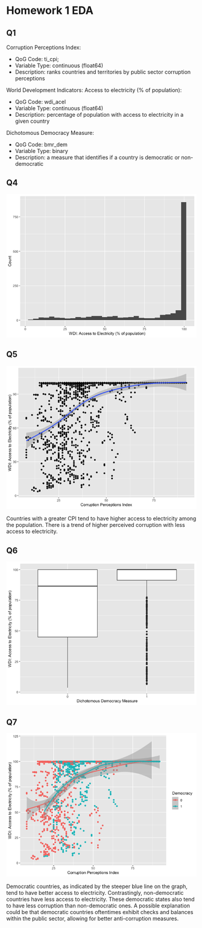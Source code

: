 # Homework 1 EDA
## Q1
Corruption Perceptions Index: 
- QoG Code: ti_cpi;
- Variable Type: continuous (float64)
- Description: ranks countries and territories by public sector corruption perceptions

World Development Indicators: Access to electricity (% of population):
- QoG Code: wdi_acel
- Variable Type: continuous (float64)
- Description: percentage of population with access to electricity in a given country

Dichotomous Democracy Measure: 
- QoG Code: bmr_dem
- Variable Type: binary
- Description: a measure that identifies if a country is democratic or non-democratic

## Q4 
![q4](https://github.com/shc-uga/da-hw1/blob/main/img/q4.png)

## Q5
![q5](https://github.com/shc-uga/da-hw1/blob/main/img/q5.png)

Countries with a greater CPI tend to have higher access to electricity among the population. There is a trend of higher perceived corruption with less access to electricity.

## Q6
![q6](https://github.com/shc-uga/da-hw1/blob/main/img/q6.png)

## Q7
![q7](https://github.com/shc-uga/da-hw1/blob/main/img/q7.png)

Democratic countries, as indicated by the steeper blue line on the graph, tend to have better access to electricity. Contrastingly, non-democratic countries have less access to electricity.
These democratic states also tend to have less corruption than non-democratic ones. A possible explanation could be that democratic countries oftentimes exhibit checks and balances within the public sector, allowing for better anti-corruption measures.